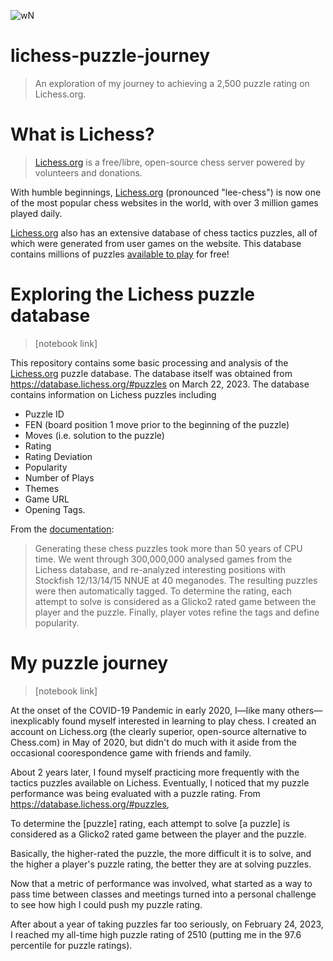 ![wN](https://user-images.githubusercontent.com/50031286/233688542-c8b05132-a0d6-4697-a9c7-33015d031c43.svg)

# lichess-puzzle-journey

>An exploration of my journey to achieving a 2,500 puzzle rating on Lichess.org.



# What is Lichess?

>[Lichess.org](https://lichess.org/about) is a free/libre, open-source chess server powered by volunteers and donations.

With humble beginnings, [Lichess.org](https://lichess.org) (pronounced "lee-chess") is now one of the most popular chess websites in the world, with over 3 million games played daily.

[Lichess.org](https://lichess.org) also has an extensive database of chess tactics puzzles, all of which were generated from user games on the website. This database contains millions of puzzles [available to play](https://lichess.org/training/themes) for free!

# Exploring the Lichess puzzle database

>[notebook link]

This repository contains some basic processing and analysis of the [Lichess.org](https://lichess.org/) puzzle database. The database itself was obtained from https://database.lichess.org/#puzzles on March 22, 2023. The database contains information on Lichess puzzles including

- Puzzle ID
- FEN (board position 1 move prior to the beginning of the puzzle)
- Moves (i.e. solution to the puzzle)
- Rating
- Rating Deviation
- Popularity
- Number of Plays
- Themes
- Game URL
- Opening Tags.

From the [documentation](https://database.lichess.org/#puzzles):

>Generating these chess puzzles took more than 50 years of CPU time.
We went through 300,000,000 analysed games from the Lichess database, and re-analyzed interesting positions with Stockfish 12/13/14/15 NNUE at 40 meganodes. The resulting puzzles were then automatically tagged. To determine the rating, each attempt to solve is considered as a Glicko2 rated game between the player and the puzzle. Finally, player votes refine the tags and define popularity.

# My puzzle journey

>[notebook link]

At the onset of the COVID-19 Pandemic in early 2020, I—like many others—inexplicably found myself interested in learning to play chess. I created an account on Lichess.org (the clearly superior, open-source alternative to Chess.com) in May of 2020, but didn't do much with it aside from the occasional coorespondence game with friends and family.

About 2 years later, I found myself practicing more frequently with the tactics puzzles available on Lichess. Eventually, I noticed that my puzzle performance was being evaluated with a puzzle rating. From https://database.lichess.org/#puzzles,

To determine the [puzzle] rating, each attempt to solve [a puzzle] is considered as a Glicko2 rated game between the player and the puzzle.

Basically, the higher-rated the puzzle, the more difficult it is to solve, and the higher a player's puzzle rating, the better they are at solving puzzles.

Now that a metric of performance was involved, what started as a way to pass time between classes and meetings turned into a personal challenge to see how high I could push my puzzle rating.

After about a year of taking puzzles far too seriously, on February 24, 2023, I reached my all-time high puzzle rating of 2510 (putting me in the 97.6 percentile for puzzle ratings).

